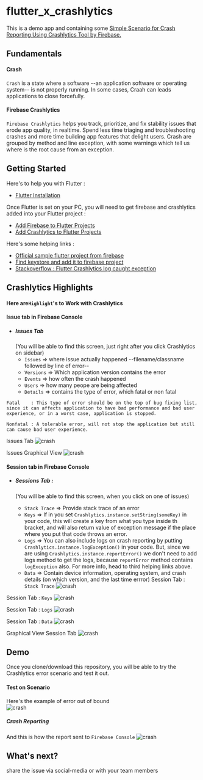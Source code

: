 # flutter_x_crashlytics 

This is a demo app and containing some 
[Simple Scenario for Crash Reporting Using Crashlytics Tool by Firebase.](https://github.com/dedycloud/flutter_crashlytics.git)

##
## Fundamentals
#### Crash
`Crash` is a state where a software --an application software or operating system-- is not properly running. In some cases, Craah can leads applications to close forcefully.

#### Firebase Crashlytics
`Firebase Crashlytics` helps you track, prioritize, and fix stability issues that erode app quality, in realtime. Spend less time triaging and troubleshooting crashes and more time building app features that delight users. Crash are grouped by method and line exception, with some warnings which tell us where is the root cause from an exception.

##
## Getting Started

Here's to help you with Flutter : 
- [Flutter Installation](https://flutter.dev/docs/get-started/install)

Once Flutter is set on your PC, you will need to get firebase and crashlytics added into your Flutter project :
- [Add Firebase to Flutter Projects](https://firebase.google.com/docs/flutter/setup?platform=android)
- [Add Crashlytics to Flutter Projects](https://pub.dev/packages/firebase_crashlytics)

Here's some helping links :
- [Official sample flutter project from firebase](https://github.com/FirebaseExtended/flutterfire/tree/master/packages/firebase_crashlytics/example)
- [Find keystore and add it to firebase project](https://codelabs.developers.google.com/codelabs/firebase-android/#4)
- [Stackoverflow : Flutter Crashlytics log caught exception](https://stackoverflow.com/questions/57997416/flutter-crashlytics-log-caught-exception)

##
## Crashlytics Highlights
#### Here are`Highlight`'s to Work with Crashlytics 


#### Issue tab in Firebase Console
- ##### Issues Tab 
    (You will be able to find this screen, just right after you click Crashlytics on sidebar)
  - `Issues`   => where issue actually happened --filename/classname followed by line of error--
  - `Versions` => Which application version contains the error
  - `Events`   => how often the crash happened
  - `Users`    => how many peope are being affected
  - `Details`  => contains the type of error, which fatal or non fatal
```
Fatal    : This type of error should be on the top of bug fixing list, since it can affects application to have bad performance and bad user experience, or in a worst case, application is stopped. 
```
```
Nonfatal : A tolerable error, will not stop the application but still can cause bad user experience.
```

Issues Tab
![crash](issues.png)
 
Issues Graphical View
![crash](graphical-issue.png)

#### Session tab in Firebase Console

- ##### Sessions Tab :
    (You will be able to find this screen,  when you click on one of issues)

  - `Stack Trace`   => Provide stack trace of an error
  - `Keys`          => If in you set `Crashlytics.instance.setString(someKey)` in your code, this will create a key from what you type inside th bracket, and will also return value of exception message if the place where you put that code throws an error. 
  - `Logs`          => You can also include logs on crash reporting by putting `Crashlytics.instance.logException()` in your code. But, since we are using `Crashlytics.instance.reportError()` we don't need to add logs method to get the logs, because `reportError` method contains `logException` also. For more info, head to third helping links above.
  - `Data`          => Contain device information, operating system, and crash details (on which version, and the last time errror) 
Session Tab : `Stack Trace`
![crash](str.PNG)

Session Tab : `Keys`
![crash](key.PNG)


Session Tab : `Logs`
![crash](logs.PNG)


Session Tab : `Data`
![crash](Capture.PNG)

Graphical View Session Tab
![crash](a.PNG)

 
 
## 
## Demo
Once you clone/download this repository, you will be able to try the Crashlytics error scenario and test it out.

#### Test on Scenario
Here's the example of error out of bound  
![crash](kliks.png)

##### Crash Reporting 
And this is how the report sent to `Firebase Console`
![crash](throw.png)
## What's next?
share the issue via social-media or with your team members
